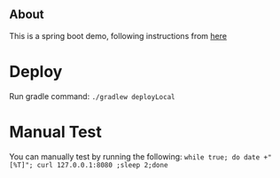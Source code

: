 ## About
This is a spring boot demo, following instructions from [here](https://spring.io/guides/gs/spring-boot/)  

# Deploy
Run gradle command:
`./gradlew deployLocal`

# Manual Test
You can manually test by running the following:
`while true; do date +"[%T]"; curl 127.0.0.1:8080 ;sleep 2;done`
